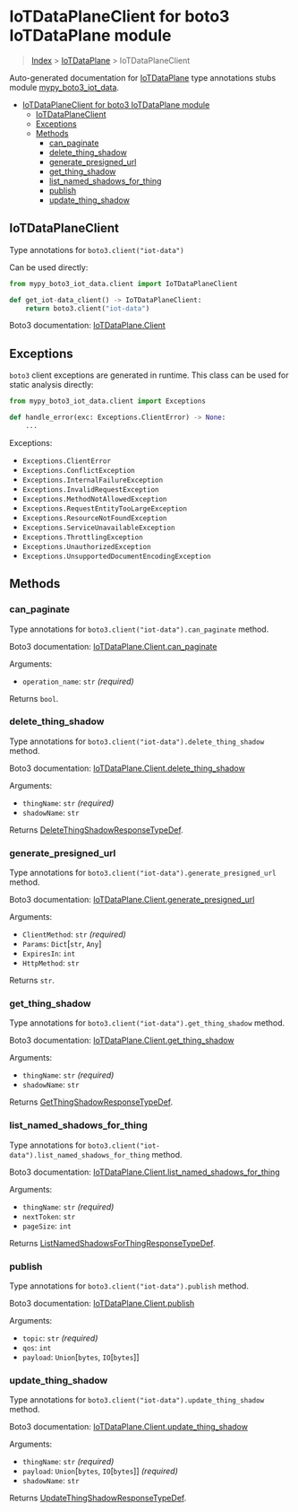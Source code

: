 # IoTDataPlaneClient for boto3 IoTDataPlane module

> [Index](..) > [IoTDataPlane](.) > IoTDataPlaneClient

Auto-generated documentation for
[IoTDataPlane](https://boto3.amazonaws.com/v1/documentation/api/1.17.74/reference/services/iot-data.html#IoTDataPlane)
type annotations stubs module
[mypy_boto3_iot_data](https://pypi.org/project/mypy-boto3-iot-data/).

- [IoTDataPlaneClient for boto3 IoTDataPlane module](#iotdataplaneclient-for-boto3-iotdataplane-module)
  - [IoTDataPlaneClient](#iotdataplaneclient)
  - [Exceptions](#exceptions)
  - [Methods](#methods)
    - [can_paginate](#can_paginate)
    - [delete_thing_shadow](#delete_thing_shadow)
    - [generate_presigned_url](#generate_presigned_url)
    - [get_thing_shadow](#get_thing_shadow)
    - [list_named_shadows_for_thing](#list_named_shadows_for_thing)
    - [publish](#publish)
    - [update_thing_shadow](#update_thing_shadow)

## IoTDataPlaneClient

Type annotations for `boto3.client("iot-data")`

Can be used directly:

```python
from mypy_boto3_iot_data.client import IoTDataPlaneClient

def get_iot-data_client() -> IoTDataPlaneClient:
    return boto3.client("iot-data")
```

Boto3 documentation:
[IoTDataPlane.Client](https://boto3.amazonaws.com/v1/documentation/api/1.17.74/reference/services/iot-data.html#IoTDataPlane.Client)

## Exceptions

`boto3` client exceptions are generated in runtime. This class can be used for
static analysis directly:

```python
from mypy_boto3_iot_data.client import Exceptions

def handle_error(exc: Exceptions.ClientError) -> None:
    ...
```

Exceptions:

- `Exceptions.ClientError`
- `Exceptions.ConflictException`
- `Exceptions.InternalFailureException`
- `Exceptions.InvalidRequestException`
- `Exceptions.MethodNotAllowedException`
- `Exceptions.RequestEntityTooLargeException`
- `Exceptions.ResourceNotFoundException`
- `Exceptions.ServiceUnavailableException`
- `Exceptions.ThrottlingException`
- `Exceptions.UnauthorizedException`
- `Exceptions.UnsupportedDocumentEncodingException`

## Methods

### can_paginate

Type annotations for `boto3.client("iot-data").can_paginate` method.

Boto3 documentation:
[IoTDataPlane.Client.can_paginate](https://boto3.amazonaws.com/v1/documentation/api/1.17.74/reference/services/iot-data.html#IoTDataPlane.Client.can_paginate)

Arguments:

- `operation_name`: `str` *(required)*

Returns `bool`.

### delete_thing_shadow

Type annotations for `boto3.client("iot-data").delete_thing_shadow` method.

Boto3 documentation:
[IoTDataPlane.Client.delete_thing_shadow](https://boto3.amazonaws.com/v1/documentation/api/1.17.74/reference/services/iot-data.html#IoTDataPlane.Client.delete_thing_shadow)

Arguments:

- `thingName`: `str` *(required)*
- `shadowName`: `str`

Returns
[DeleteThingShadowResponseTypeDef](./type_defs.md#deletethingshadowresponsetypedef).

### generate_presigned_url

Type annotations for `boto3.client("iot-data").generate_presigned_url` method.

Boto3 documentation:
[IoTDataPlane.Client.generate_presigned_url](https://boto3.amazonaws.com/v1/documentation/api/1.17.74/reference/services/iot-data.html#IoTDataPlane.Client.generate_presigned_url)

Arguments:

- `ClientMethod`: `str` *(required)*
- `Params`: `Dict`\[`str`, `Any`\]
- `ExpiresIn`: `int`
- `HttpMethod`: `str`

Returns `str`.

### get_thing_shadow

Type annotations for `boto3.client("iot-data").get_thing_shadow` method.

Boto3 documentation:
[IoTDataPlane.Client.get_thing_shadow](https://boto3.amazonaws.com/v1/documentation/api/1.17.74/reference/services/iot-data.html#IoTDataPlane.Client.get_thing_shadow)

Arguments:

- `thingName`: `str` *(required)*
- `shadowName`: `str`

Returns
[GetThingShadowResponseTypeDef](./type_defs.md#getthingshadowresponsetypedef).

### list_named_shadows_for_thing

Type annotations for `boto3.client("iot-data").list_named_shadows_for_thing`
method.

Boto3 documentation:
[IoTDataPlane.Client.list_named_shadows_for_thing](https://boto3.amazonaws.com/v1/documentation/api/1.17.74/reference/services/iot-data.html#IoTDataPlane.Client.list_named_shadows_for_thing)

Arguments:

- `thingName`: `str` *(required)*
- `nextToken`: `str`
- `pageSize`: `int`

Returns
[ListNamedShadowsForThingResponseTypeDef](./type_defs.md#listnamedshadowsforthingresponsetypedef).

### publish

Type annotations for `boto3.client("iot-data").publish` method.

Boto3 documentation:
[IoTDataPlane.Client.publish](https://boto3.amazonaws.com/v1/documentation/api/1.17.74/reference/services/iot-data.html#IoTDataPlane.Client.publish)

Arguments:

- `topic`: `str` *(required)*
- `qos`: `int`
- `payload`: `Union`\[`bytes`, `IO`\[`bytes`\]\]

### update_thing_shadow

Type annotations for `boto3.client("iot-data").update_thing_shadow` method.

Boto3 documentation:
[IoTDataPlane.Client.update_thing_shadow](https://boto3.amazonaws.com/v1/documentation/api/1.17.74/reference/services/iot-data.html#IoTDataPlane.Client.update_thing_shadow)

Arguments:

- `thingName`: `str` *(required)*
- `payload`: `Union`\[`bytes`, `IO`\[`bytes`\]\] *(required)*
- `shadowName`: `str`

Returns
[UpdateThingShadowResponseTypeDef](./type_defs.md#updatethingshadowresponsetypedef).
